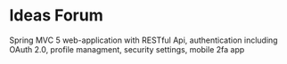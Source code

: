 # Ideas Forum
Spring MVC 5 web-application with RESTful Api, authentication including OAuth 2.0, profile managment, security settings, mobile 2fa app
